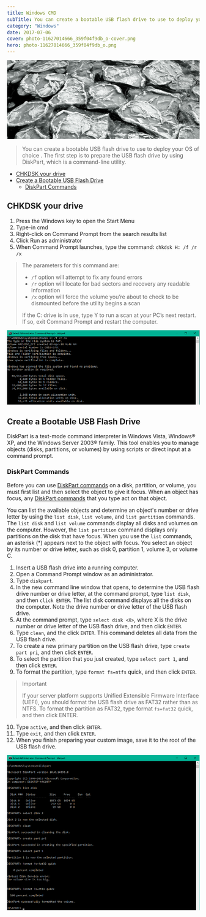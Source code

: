 ```yaml
---
title: Windows CMD
subTitle: You can create a bootable USB flash drive to use to deploy your OS of choice . The first step is to prepare the USB flash drive by using DiskPart, which is a command-line utility.
category: "Windows"
date: 2017-07-06
cover: photo-11627014666_359f04f9db_o-cover.png
hero: photo-11627014666_359f04f9db_o.png
---
```


![Hokkaido, Abashiri](./photo-11627014666_359f04f9db_o.png)


> You can create a bootable USB flash drive to use to deploy your OS of choice . The first step is to prepare the USB flash drive by using DiskPart, which is a command-line utility.


<!-- TOC -->

- [CHKDSK your drive](#chkdsk-your-drive)
- [Create a Bootable USB Flash Drive](#create-a-bootable-usb-flash-drive)
  - [DiskPart Commands](#diskpart-commands)

<!-- /TOC -->


## CHKDSK your drive

1. Press the Windows key to open the Start Menu
2. Type-in cmd
3. Right-click on Command Prompt from the search results list
4. Click Run as administrator
5. When Command Prompt launches, type the command: `chkdsk H: /f /r /x`


> The parameters for this command are:
> 
> * `/f` option will attempt to fix any found errors
> * `/r` option will locate for bad sectors and recovery any readable information
> * `/x` option will force the volume you’re about to check to be dismounted before the utility begins a scan
>
> If the C: drive is in use, type Y to run a scan at your PC’s next restart. If so, exit Command Prompt and restart the computer.


![CHKDSK](./cmd-disk_01.png)


## Create a Bootable USB Flash Drive

DiskPart is a text-mode command interpreter in Windows Vista, Windows® XP, and the Windows Server 2003® family. This tool enables you to manage objects (disks, partitions, or volumes) by using scripts or direct input at a command prompt.


### DiskPart Commands

Before you can use [DiskPart commands](https://docs.microsoft.com/en-us/previous-versions/windows/it-pro/windows-vista/cc766465(v=ws.10)) on a disk, partition, or volume, you must first list and then select the object to give it focus. When an object has focus, any [DiskPart commands](https://docs.microsoft.com/en-us/previous-versions/windows/it-pro/windows-vista/cc766465(v=ws.10)) that you type act on that object.

You can list the available objects and determine an object's number or drive letter by using the `list disk`, `list volume`, and `list partition` commands. The `list disk` and `list volume` commands display all disks and volumes on the computer. However, the `list partition` command displays only partitions on the disk that have focus. When you use the `list` commands, an asterisk (*) appears next to the object with focus. You select an object by its number or drive letter, such as disk 0, partition 1, volume 3, or volume C.


1. Insert a USB flash drive into a running computer.
2. Open a Command Prompt window as an administrator.
3. Type `diskpart`.
4. In the new command line window that opens, to determine the USB flash drive number or drive letter, at the command prompt, type `list disk`, and then `click ENTER`. The list disk command displays all the disks on the computer. Note the drive number or drive letter of the USB flash drive.
5. At the command prompt, type `select disk <X>`, where X is the drive number or drive letter of the USB flash drive, and then click `ENTER`.
6. Type `clean`, and the click `ENTER`. This command deletes all data from the USB flash drive.
7. To create a new primary partition on the USB flash drive, type `create part pri`, and then click `ENTER`.
8. To select the partition that you just created, type `select part 1`, and then click `ENTER`.
9. To format the partition, type `format fs=ntfs` quick, and then click `ENTER`.

> Important
>
> If your server platform supports Unified Extensible Firmware Interface (UEFI), you should format the USB flash drive as FAT32 rather than as NTFS. To format the partition as FAT32, type format `fs=fat32` quick, and then click ENTER.

10. Type `active`, and then click `ENTER`.
11. Type `exit`, and then click `ENTER`.
12. When you finish preparing your custom image, save it to the root of the USB flash drive.


![DISKPART](./cmd-disk_02.png)

